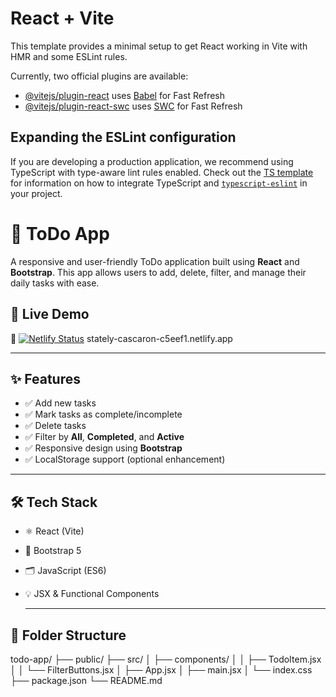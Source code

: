 # React + Vite

This template provides a minimal setup to get React working in Vite with HMR and some ESLint rules.

Currently, two official plugins are available:

- [@vitejs/plugin-react](https://github.com/vitejs/vite-plugin-react/blob/main/packages/plugin-react) uses [Babel](https://babeljs.io/) for Fast Refresh
- [@vitejs/plugin-react-swc](https://github.com/vitejs/vite-plugin-react/blob/main/packages/plugin-react-swc) uses [SWC](https://swc.rs/) for Fast Refresh

## Expanding the ESLint configuration

If you are developing a production application, we recommend using TypeScript with type-aware lint rules enabled. Check out the [TS template](https://github.com/vitejs/vite/tree/main/packages/create-vite/template-react-ts) for information on how to integrate TypeScript and [`typescript-eslint`](https://typescript-eslint.io) in your project.

# 📝 ToDo App

A responsive and user-friendly ToDo application built using **React** and **Bootstrap**. This app allows users to add, delete, filter, and manage their daily tasks with ease.

## 🚀 Live Demo

🔗 [![Netlify Status](https://api.netlify.com/api/v1/badges/277e89ca-730c-44fa-b51c-21056019fb63/deploy-status)](https://app.netlify.com/projects/stately-cascaron-c5eef1/deploys)
stately-cascaron-c5eef1.netlify.app

---


## ✨ Features

- ✅ Add new tasks
- ✅ Mark tasks as complete/incomplete
- ✅ Delete tasks
- ✅ Filter by **All**, **Completed**, and **Active**
- ✅ Responsive design using **Bootstrap**
- ✅ LocalStorage support (optional enhancement)

---

## 🛠️ Tech Stack

- ⚛️ React (Vite)
- 🎨 Bootstrap 5
- 🗂️ JavaScript (ES6)
- 💡 JSX & Functional Components

  ---

## 📁 Folder Structure

todo-app/
├── public/
├── src/
│ ├── components/
│ │ ├── TodoItem.jsx
│ │ └── FilterButtons.jsx
│ ├── App.jsx
│ ├── main.jsx
│ └── index.css
├── package.json
└── README.md
